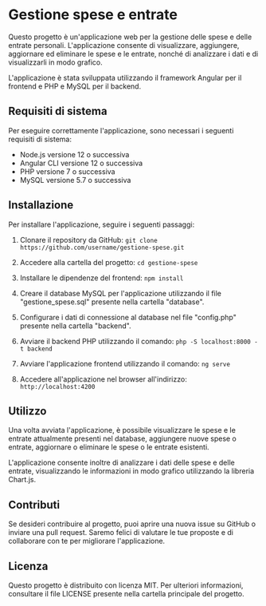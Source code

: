 Gestione spese e entrate
========================

Questo progetto è un'applicazione web per la gestione delle spese e delle entrate personali. L'applicazione consente di visualizzare, aggiungere, aggiornare ed eliminare le spese e le entrate, nonché di analizzare i dati e di visualizzarli in modo grafico.

L'applicazione è stata sviluppata utilizzando il framework Angular per il frontend e PHP e MySQL per il backend.

Requisiti di sistema
--------------------

Per eseguire correttamente l'applicazione, sono necessari i seguenti requisiti di sistema:

-   Node.js versione 12 o successiva
-   Angular CLI versione 12 o successiva
-   PHP versione 7 o successiva
-   MySQL versione 5.7 o successiva

Installazione
-------------

Per installare l'applicazione, seguire i seguenti passaggi:

1.  Clonare il repository da GitHub:
    `git clone https://github.com/username/gestione-spese.git`

2.  Accedere alla cartella del progetto:
    `cd gestione-spese`

3.  Installare le dipendenze del frontend:
    `npm install`

4.  Creare il database MySQL per l'applicazione utilizzando il file "gestione_spese.sql" presente nella cartella "database".

5.  Configurare i dati di connessione al database nel file "config.php" presente nella cartella "backend".

6.  Avviare il backend PHP utilizzando il comando:
    `php -S localhost:8000 -t backend`

7.  Avviare l'applicazione frontend utilizzando il comando:
    `ng serve`

8.  Accedere all'applicazione nel browser all'indirizzo:
    `http://localhost:4200`
    
Utilizzo
--------

Una volta avviata l'applicazione, è possibile visualizzare le spese e le entrate attualmente presenti nel database, aggiungere nuove spese o entrate, aggiornare o eliminare le spese o le entrate esistenti.

L'applicazione consente inoltre di analizzare i dati delle spese e delle entrate, visualizzando le informazioni in modo grafico utilizzando la libreria Chart.js.

Contributi
----------

Se desideri contribuire al progetto, puoi aprire una nuova issue su GitHub o inviare una pull request. Saremo felici di valutare le tue proposte e di collaborare con te per migliorare l'applicazione.

Licenza
-------

Questo progetto è distribuito con licenza MIT. Per ulteriori informazioni, consultare il file LICENSE presente nella cartella principale del progetto.
